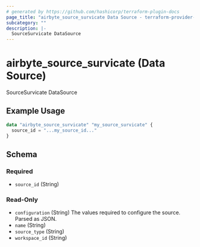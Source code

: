 ```yaml
---
# generated by https://github.com/hashicorp/terraform-plugin-docs
page_title: "airbyte_source_survicate Data Source - terraform-provider-airbyte"
subcategory: ""
description: |-
  SourceSurvicate DataSource
---
```


# airbyte_source_survicate (Data Source)

SourceSurvicate DataSource

## Example Usage

```terraform
data "airbyte_source_survicate" "my_source_survicate" {
  source_id = "...my_source_id..."
}
```

<!-- schema generated by tfplugindocs -->
## Schema

### Required

- `source_id` (String)

### Read-Only

- `configuration` (String) The values required to configure the source. Parsed as JSON.
- `name` (String)
- `source_type` (String)
- `workspace_id` (String)


